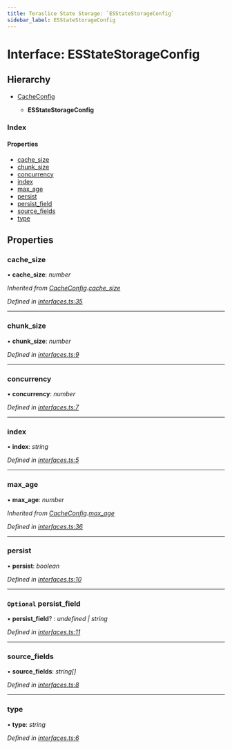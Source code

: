 ```yaml
---
title: Teraslice State Storage: `ESStateStorageConfig`
sidebar_label: ESStateStorageConfig
---
```


# Interface: ESStateStorageConfig

## Hierarchy

* [CacheConfig](cacheconfig.md)

  * **ESStateStorageConfig**

### Index

#### Properties

* [cache_size](esstatestorageconfig.md#cache_size)
* [chunk_size](esstatestorageconfig.md#chunk_size)
* [concurrency](esstatestorageconfig.md#concurrency)
* [index](esstatestorageconfig.md#index)
* [max_age](esstatestorageconfig.md#max_age)
* [persist](esstatestorageconfig.md#persist)
* [persist_field](esstatestorageconfig.md#optional-persist_field)
* [source_fields](esstatestorageconfig.md#source_fields)
* [type](esstatestorageconfig.md#type)

## Properties

###  cache_size

• **cache_size**: *number*

*Inherited from [CacheConfig](cacheconfig.md).[cache_size](cacheconfig.md#cache_size)*

*Defined in [interfaces.ts:35](https://github.com/terascope/teraslice/blob/a3992c27/packages/teraslice-state-storage/src/interfaces.ts#L35)*

___

###  chunk_size

• **chunk_size**: *number*

*Defined in [interfaces.ts:9](https://github.com/terascope/teraslice/blob/a3992c27/packages/teraslice-state-storage/src/interfaces.ts#L9)*

___

###  concurrency

• **concurrency**: *number*

*Defined in [interfaces.ts:7](https://github.com/terascope/teraslice/blob/a3992c27/packages/teraslice-state-storage/src/interfaces.ts#L7)*

___

###  index

• **index**: *string*

*Defined in [interfaces.ts:5](https://github.com/terascope/teraslice/blob/a3992c27/packages/teraslice-state-storage/src/interfaces.ts#L5)*

___

###  max_age

• **max_age**: *number*

*Inherited from [CacheConfig](cacheconfig.md).[max_age](cacheconfig.md#max_age)*

*Defined in [interfaces.ts:36](https://github.com/terascope/teraslice/blob/a3992c27/packages/teraslice-state-storage/src/interfaces.ts#L36)*

___

###  persist

• **persist**: *boolean*

*Defined in [interfaces.ts:10](https://github.com/terascope/teraslice/blob/a3992c27/packages/teraslice-state-storage/src/interfaces.ts#L10)*

___

### `Optional` persist_field

• **persist_field**? : *undefined | string*

*Defined in [interfaces.ts:11](https://github.com/terascope/teraslice/blob/a3992c27/packages/teraslice-state-storage/src/interfaces.ts#L11)*

___

###  source_fields

• **source_fields**: *string[]*

*Defined in [interfaces.ts:8](https://github.com/terascope/teraslice/blob/a3992c27/packages/teraslice-state-storage/src/interfaces.ts#L8)*

___

###  type

• **type**: *string*

*Defined in [interfaces.ts:6](https://github.com/terascope/teraslice/blob/a3992c27/packages/teraslice-state-storage/src/interfaces.ts#L6)*

